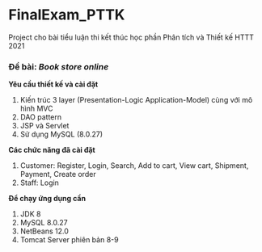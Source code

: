 # FinalExam_PTTK
Project cho bài tiểu luận thi kết thúc học phần Phân tích và Thiết kế HTTT 2021

### Đề bài: *Book store online* ###
**Yêu cầu thiết kế và cài đặt**
1. Kiến trúc 3 layer (Presentation-Logic Application-Model) cùng với mô hình MVC
2. DAO pattern
3. JSP và Servlet
4. Sử dụng MySQL (8.0.27)

**Các chức năng đã cài đặt**
1. Customer: Register, Login, Search, Add to cart, View cart, Shipment, Payment, Create order
2. Staff: Login

**Để chạy ứng dụng cần**
1. JDK 8
2. MySQL 8.0.27
3. NetBeans 12.0
4. Tomcat Server phiên bản 8-9
